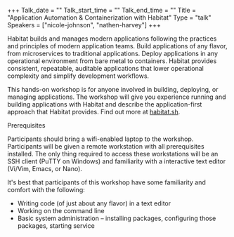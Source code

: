 +++
Talk_date = ""
Talk_start_time = ""
Talk_end_time = ""
Title = "Application Automation &amp; Containerization with Habitat"
Type = "talk"
Speakers = ["nicole-johnson", "nathen-harvey"]
+++

Habitat builds and manages modern applications following the practices and principles of modern application teams.  Build applications of any flavor, from microservices to traditional applications.  Deploy applications in any operational environment from bare metal to containers.  Habitat provides consistent, repeatable, auditable applications that lower operational complexity and simplify development workflows.

This hands-on workshop is for anyone involved in building, deploying, or managing applications.  The workshop will give you experience running and building applications with Habitat and describe the application-first approach that Habitat provides.  Find out more at [habitat.sh](https://habitat.sh).

Prerequisites

Participants should bring a wifi-enabled laptop to the workshop.  Participants will be given a remote workstation with all prerequisites installed. The only thing required to access these workstations will be an SSH client (PuTTY on Windows) and familiarity with a interactive text editor (Vi/Vim, Emacs, or Nano).

It's best that participants of this workshop have some familiarity and comfort with the following:

* Writing code (of just about any flavor) in a text editor
* Working on the command line
* Basic system administration – installing packages, configuring those packages, starting service
